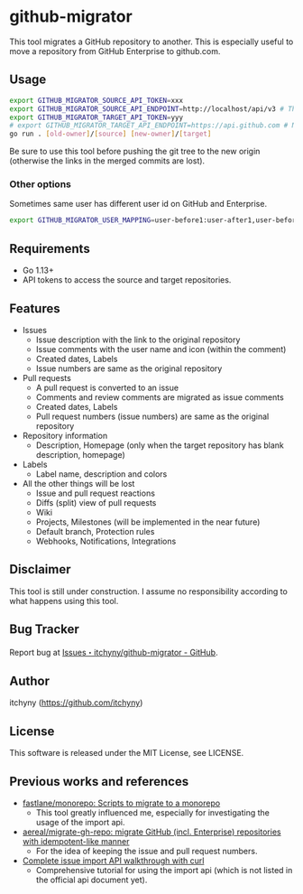 # github-migrator
This tool migrates a GitHub repository to another.
This is especially useful to move a repository from GitHub Enterprise to github.com.

## Usage
```bash
export GITHUB_MIGRATOR_SOURCE_API_TOKEN=xxx
export GITHUB_MIGRATOR_SOURCE_API_ENDPOINT=http://localhost/api/v3 # This might be the endpoint of GitHub Enterprise
export GITHUB_MIGRATOR_TARGET_API_TOKEN=yyy
# export GITHUB_MIGRATOR_TARGET_API_ENDPOINT=https://api.github.com # No need to specify the endpoint of github.com
go run . [old-owner]/[source] [new-owner]/[target]
```
Be sure to use this tool before pushing the git tree to the new origin (otherwise the links in the merged commits are lost).

### Other options
Sometimes same user has different user id on GitHub and Enterprise.
```bash
export GITHUB_MIGRATOR_USER_MAPPING=user-before1:user-after1,user-before2:user-after2,user-before3:user-after3
```

## Requirements
- Go 1.13+
- API tokens to access the source and target repositories.

## Features
- Issues
  - Issue description with the link to the original repository
  - Issue comments with the user name and icon (within the comment)
  - Created dates, Labels
  - Issue numbers are same as the original repository
- Pull requests
  - A pull request is converted to an issue
  - Comments and review comments are migrated as issue comments
  - Created dates, Labels
  - Pull request numbers (issue numbers) are same as the original repository
- Repository information
  - Description, Homepage (only when the target repository has blank description, homepage)
- Labels
  - Label name, description and colors
- All the other things will be lost
  - Issue and pull request reactions
  - Diffs (split) view of pull requests
  - Wiki
  - Projects, Milestones (will be implemented in the near future)
  - Default branch, Protection rules
  - Webhooks, Notifications, Integrations

## Disclaimer
This tool is still under construction.
I assume no responsibility according to what happens using this tool.

## Bug Tracker
Report bug at [Issues・itchyny/github-migrator - GitHub](https://github.com/itchyny/github-migrator/issues).

## Author
itchyny (https://github.com/itchyny)

## License
This software is released under the MIT License, see LICENSE.

## Previous works and references
- [fastlane/monorepo: Scripts to migrate to a monorepo](https://github.com/fastlane/monorepo)
  - This tool greatly influenced me, especially for investigating the usage of the import api.
- [aereal/migrate-gh-repo: migrate GitHub (incl. Enterprise) repositories with idempotent-like manner](https://github.com/aereal/migrate-gh-repo)
  - For the idea of keeping the issue and pull request numbers.
- [Complete issue import API walkthrough with curl](https://gist.github.com/jonmagic/5282384165e0f86ef105)
  - Comprehensive tutorial for using the import api (which is not listed in the official api document yet).
